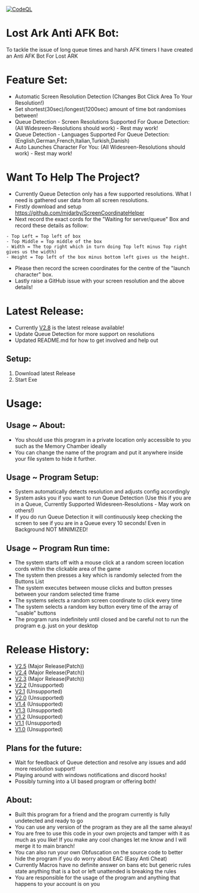 [![CodeQL](https://github.com/InfamyStudio/lostArkAntiAFKBot/actions/workflows/codeql-analysis.yml/badge.svg)](https://github.com/InfamyStudio/lostArkAntiAFKBot/actions/workflows/codeql-analysis.yml)
# Lost Ark Anti AFK Bot:
To tackle the issue of long queue times and harsh AFK timers I have created an Anti AFK Bot For Lost ARK

# Feature Set:
- Automatic Screen Resolution Detection (Changes Bot Click Area To Your Resolution!)
- Set shortest(30sec)/longest(1200sec) amount of time bot randomises between!
- Queue Detection - Screen Resolutions Supported For Queue Detection: (All Widesreen-Resolutions should work) - Rest may work!
- Queue Detection - Languages Supported For Queue Detection: (English,German,French,Italian,Turkish,Danish)
- Auto Launches Character For You: (All Widesreen-Resolutions should work) - Rest may work!

# Want To Help The Project?
- Currently Queue Detection only has a few supported resolutions. What I need is gathered user data from all screen resolutions.
- Firstly download and setup https://github.com/mjdarby/ScreenCoordinateHelper
- Next record the exact cords for the "Waiting for server/queue" Box and record these details as follow:
```
- Top Left = Top left of box
- Top Middle = Top middle of the box
- Width = The top right which in turn doing Top left minus Top right gives us the width)
- Height = Top left of the box minus bottom left gives us the height.
```
- Please then record the screen coordinates for the centre of the "launch character" box.
- Lastly raise a GitHub issue with your screen resolution and the above details!

# Latest Release:
- Currently [V2.8](https://github.com/Eaglescream/lostArkAntiAFKBot/releases/tag/V2.8) is the latest release available!
- Update Queue Detection for more support on resolutions
- Updated README.md for how to get involved and help out

## Setup:
1) Download latest Release
2) Start Exe

# Usage:
## Usage ~ About:
- You should use this program in a private location only accessible to you such as the Memory Chamber ideally
- You can change the name of the program and put it anywhere inside your file system to hide it further.
## Usage ~ Program Setup:
- System automatically detects resolution and adjusts config accordingly
- System asks you if you want to run Queue Detection (Use this if you are in a Queue, Currently Supported Widesreen-Resolutions - May work on others!)
- If you do run Queue Detection it will continuously keep checking the screen to see if you are in a Queue every 10 seconds! Even in Background NOT MINIMIZED!
## Usage ~ Program Run time:
- The system starts off with a mouse click at a random screen location cords within the clickable area of the game
- The system then presses a key which is randomly selected from the Buttons List 
- The system executes between mouse clicks and button presses between your random selected time frame
- The systems selects a random screen coordinate to click every time
- The system selects a random key button every time of the array of "usable" buttons
- The program runs indefinitely until closed and be careful not to run the program e.g. just on your desktop

# Release History:
- [V2.5](https://github.com/InfamyStudio/lostArkAntiAFKBot/releases/tag/V2.5) (Major Release(Patch))
- [V2.4](https://github.com/InfamyStudio/lostArkAntiAFKBot/releases/tag/V2.4) (Major Release(Patch))
- [V2.3](https://github.com/InfamyStudio/lostArkAntiAFKBot/releases/tag/V2.3) (Major Release(Patch))
- [V2.2](https://github.com/InfamyStudio/lostArkAntiAFKBot/releases/tag/V2.2) (Unsupported)
- [V2.1](https://github.com/InfamyStudio/lostArkAntiAFKBot/releases/tag/V2.1) (Unsupported)
- [V2.0](https://github.com/InfamyStudio/lostArkAntiAFKBot/releases/tag/V2.0) (Unsupported)
- [V1.4](https://github.com/InfamyStudio/lostArkAntiAFKBot/releases/tag/V1.4) (Unsupported)
- [V1.3](https://github.com/InfamyStudio/lostArkAntiAFKBot/releases/tag/V1.3) (Unsupported)
- [V1.2](https://github.com/InfamyStudio/lostArkAntiAFKBot/releases/tag/V1.2) (Unsupported)
- [V1.1](https://github.com/InfamyStudio/lostArkAntiAFKBot/releases/tag/V1.1) (Unsupported)
- [V1.0](https://github.com/InfamyStudio/lostArkAntiAFKBot/releases/tag/V1.0) (Unsupported)

## Plans for the future:
- Wait for feedback of Queue detection and resolve any issues and add more resolution support!
- Playing around with windows notifications and discord hooks!
- Possibly turning into a UI based program or offering both!

## About:
- Built this program for a friend and the program currently is fully undetected and ready to go
- You can use any version of the program as they are all the same always!
- You are free to use this code in your own projects and tamper with it as much as you like! If you make any cool changes let me know and I will merge it to main branch!
- You can also run your own Obfuscation on the source code to better hide the program if you do worry about EAC (Easy Anti Cheat)
- Currently Macros have no definite answer on bans etc but generic rules state anything that is a bot or left unattended is breaking the rules
- You are responsible for the usage of the program and anything that happens to your account is on you

